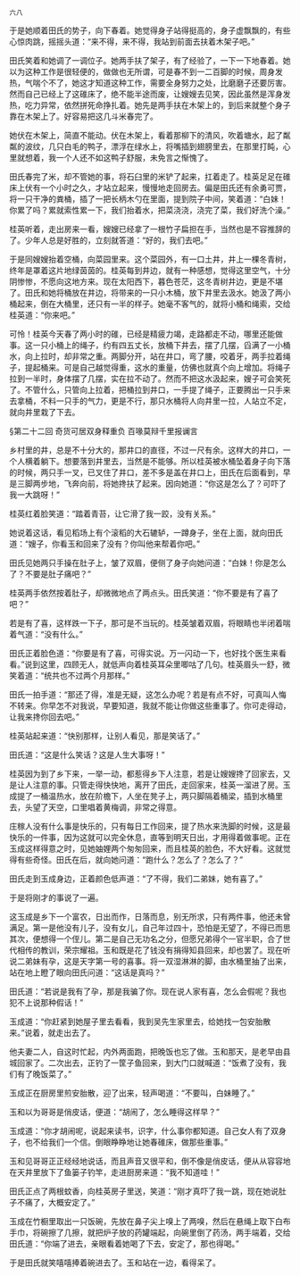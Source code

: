     六八 

   于是她顺着田氏的势子，向下春着。她觉得身子站得挺高的，身子虚飘飘的，有些心惊肉跳，摇摇头道：“来不得，来不得，我站到前面去扶着木架子吧。”

   田氏笑着和她调了一调位子。她两手扶了架子，有了经验了，一下一下地春着。她以为这种工作是很轻便的，做做也无所谓，可是春不到一二百脚的时候，周身发热，气喘个不了，她这才知道这种工作，需要全身努力之处，比磨磨子还要厉害。然而自己已经上了这碓床了，绝不能半途而废，让嫂嫂去见笑，因此虽然是浑身发热，吃力异常，依然拼死命挣扎着。她先是两手扶在木架上的，到后来就整个身子靠在木架上了。好容易把这几斗米春完了。

   她伏在木架上，简直不能动。伏在木架上，看着那柳下的清风，吹着塘水，起了粼粼的波纹，几只白毛的鸭子，漂浮在绿水上，将嘴插到翅膀里去，在那里打盹，心里就想着，我一个人还不如这鸭子舒服，未免言之惭愧了。

   田氏春完了米，却不管她的事，将石臼里的米铲了起来，扛着走了。桂英足足在碓床上伏有一个小时之久，才站立起来，慢慢地走回房去。偏是田氏还有余勇可贾，将一只干净的粪桶，插了一把长柄木勺在里面，提到院子中间，笑着道：“白妹！你累了吗？累就索性累一下，我们抬着水，把菜浇浇，浇完了菜，我们好洗个澡。”

   桂英听着，走出房来一看，嫂嫂已经拿了一根竹子扁担在手，当然也是不容推辞的了。少年人总是好胜的，立刻就答道：“好的，我们去吧。”

   于是同嫂嫂抬着空桶，向菜园里来。这个菜园外，有一口土井，井上一棵冬青树，终年是罩着这片地绿茵茵的。桂英每到井边，就有一种感想，觉得这里空气，十分阴惨惨，不愿向这地方来。现在太阳西下，暮色苍茫，这冬青树井边，更是不堪了。田氏和她将桶放在井边，将带来的一只小木桶，放下井里去汲水。她汲了两小桶起来，倒在大桶里，还只有一半的样子。她毫不客气的，就将小桶和绳索，交给桂英道：“你来吧。”

   可怜！桂英今天春了两小时的碓，已经是精疲力竭，走路都走不动，哪里还能做事。这一只小桶上的绳子，约有四五丈长，放桶下井去，摆了几摆，舀满了一小桶水，向上拉时，却非常之重。两脚分开，站在井口，弯了腰，咬着牙，两手拉着绳子，提起桶来。可是自己越觉得重，这水的重量，仿佛也就真个向上增加。将绳子拉到一半时，身体摆了几摆，实在拉不动了。然而不把这水汲起来，嫂子可会笑死了。不管什么，只管向上拉着，把桶拉到井口，一手提了绳子，正要腾出一只手来去拿桶，不料一只手的气力，更是不行，那只水桶将人向井里一拉，人站立不定，就向井里栽了下去。

   §第二十二回 奇货可居双身释重负 百喙莫辩千里报谰言

   乡村里的井，总是不十分大的，那井口的直径，不过一尺有余。这样大的井口，一个人横着躺下。想要落到井里去，当然是不能够。所以桂英被水桶坠着身子向下落的时候，两只手一叉，已叉住了井口，差不多是盖在井口上，田氏在后面看到，早是三脚两步地，飞奔向前，将她搀扶了起来。因向她道：“你这是怎么了？可吓了我一大跳呀！”

   桂英红着脸笑道：“踏着青苔，让它滑了我一跤，没有关系。”

   她说着这话，看见稻场上有个滚稻的大石辘轳，一蹲身子，坐在上面，就向田氏道：“嫂子，你看玉和回来了没有？你叫他来帮着你吧。”

   田氏见她两只手操在肚子上，皱了双眉，便侧了身子向她问道：“白妹！你是怎么了？不要是肚子痛吧？”

   桂英两手依然按着肚子，却微微地点了两点头。田氏笑道：“你不要是有了喜了吧？”

   若是有了喜，这样跌一下子，那可是不当玩的。桂英皱着双眉，将眼睛也半闭着喘着气道：“没有什么。”

   田氏正着脸色道：“你要是有了喜，可得实说。万一闪动一下，也好找个医生来看看。”说到这里，四顾无人，就低声向着桂英耳朵里唧咕了几句。桂英眉头一舒，微笑着道：“统共也不过两个月那样。”

   田氏一拍手道：“那还了得，准是无疑，这怎么办呢？若是有点不好，可真叫人悔不转来。你早怎不对我说，早要知道，我就不能让你做这些重事了。你可走得动，让我来搀你回去吧。”

   桂英站起来道：“快别那样，让别人看见，那是笑话了。”

   田氏道：“这是什么笑话？这是人生大事呀！”

   桂英因为到了乡下来，一举一动，都惹得乡下人注意，若是让嫂嫂搀了回家去，又是让人注意的事。只管走得快快地，离开了田氏，走回家来，桂英一溜进了房。玉成提了一桶温热水，放在阶檐下，人坐在凳子上，两只脚隔着桶梁，插到水桶里去，头望了天空，口里唱着黄梅调，非常之得意。

   庄稼人没有什么事是快乐的，只有每日工作回来，提了热水来洗脚的时候，这是最快乐的一件事，因为这就可以完全休息，直等到明天日出，才用得着做事呢。正在玉成这样得意之时，见她妯娌两个匆匆回来，而且桂英的脸色，不大好看。这就觉得有些奇怪。田氏在后，就向她问道：“跑什么？怎么了？怎么了？”

   田氏走到玉成身边，正着颜色低声道：“了不得，我们二弟妹，她有喜了。”

   于是将刚才的事说了一遍。

   这玉成是乡下一个富农，日出而作，日落而息，别无所求，只有两件事，他还未曾满足。第一是他没有儿子，没有女儿，自己年过四十，恐怕是无望了，不得已而思其次，便想得一个侄儿。第二是自己无功名之分，但愿兄弟得个一官半职，合了世代相传的教训，荣宗耀祖。玉和既是花了钱没有捐得知县回来，却也罢了。现在听说二弟妹有孕，这是天字第一号的喜事。将一双湿淋淋的脚，由水桶里抽了出来，站在地上瞪了眼向田氏问道：“这话是真吗？”

   田氏道：“若说是我有了孕，那是我骗了你。现在说人家有喜，怎么会假呢？我也犯不上说那种假话！”

   玉成道：“你赶紧到她屋子里去看看，我到吴先生家里去，给她找一包安胎散来。”说着，就走出去了。

   他夫妻二人，自这时忙起，内外两面跑，把晚饭也忘了做。玉和那天，是老早由县城回家了。二次出去，正钓了一筐子鱼回来，到大门口就喊道：“饭煮了没有，我们有了晚饭菜了。”

   玉成正在厨房里煎安胎散，迎了出来，轻声喝道：“不要叫，白妹睡了。”

   玉和以为哥哥是俏皮话，便道：“胡闹了，怎么睡得这样早？”

   玉成道：“你才胡闹呢，说起来读书，识字，什么事你都知道。自己女人有了双身子，也不给我们一个信。倒眼睁睁地让她春碓床，做那些重事。”

   玉和见哥哥正正经经地说话，而且声音又很平和，倒不像是俏皮话，便从从容容地在天井里放下了鱼篓子钓竿，走进厨房来道：“我不知道哇！”

   田氏正点了两根蚊香，向桂英房子里送，笑道：“刚才真吓了我一跳，现在她说肚子不痛了，大概安定了。”

   玉成在竹橱里取出一只饭碗，先放在鼻子尖上嗅上了两嗅，然后在悬绳上取下白布手巾，将碗擦了几擦，就把炉子放的药罐端起，向碗里倒了药汤，两手端着，交给田氏道：“你端了进去，亲眼看着她喝了下去，安定了，那也得喝。”

   于是田氏就笑嘻嘻捧着碗进去了。玉和站在一边，看得呆了。

